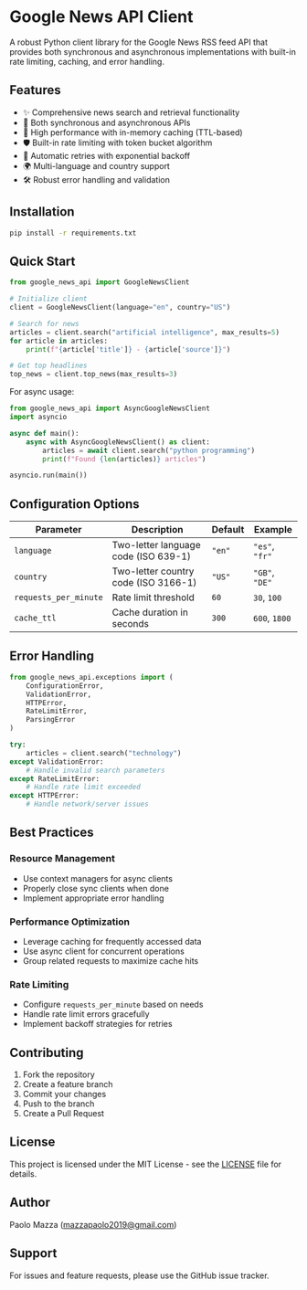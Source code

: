 # Google News API Client

A robust Python client library for the Google News RSS feed API that provides both synchronous and asynchronous implementations with built-in rate limiting, caching, and error handling.

## Features

- ✨ Comprehensive news search and retrieval functionality
- 🔄 Both synchronous and asynchronous APIs
- 🚀 High performance with in-memory caching (TTL-based)
- 🛡️ Built-in rate limiting with token bucket algorithm
- 🔁 Automatic retries with exponential backoff
- 🌍 Multi-language and country support
- 🛠️ Robust error handling and validation

## Installation

```bash
pip install -r requirements.txt
```

## Quick Start

```python
from google_news_api import GoogleNewsClient

# Initialize client
client = GoogleNewsClient(language="en", country="US")

# Search for news
articles = client.search("artificial intelligence", max_results=5)
for article in articles:
    print(f"{article['title']} - {article['source']}")

# Get top headlines
top_news = client.top_news(max_results=3)
```

For async usage:

```python
from google_news_api import AsyncGoogleNewsClient
import asyncio

async def main():
    async with AsyncGoogleNewsClient() as client:
        articles = await client.search("python programming")
        print(f"Found {len(articles)} articles")

asyncio.run(main())
```

## Configuration Options

| Parameter | Description | Default | Example |
|-----------|-------------|---------|---------|
| `language` | Two-letter language code (ISO 639-1) | `"en"` | `"es"`, `"fr"` |
| `country` | Two-letter country code (ISO 3166-1) | `"US"` | `"GB"`, `"DE"` |
| `requests_per_minute` | Rate limit threshold | `60` | `30`, `100` |
| `cache_ttl` | Cache duration in seconds | `300` | `600`, `1800` |

## Error Handling

```python
from google_news_api.exceptions import (
    ConfigurationError,
    ValidationError,
    HTTPError,
    RateLimitError,
    ParsingError
)

try:
    articles = client.search("technology")
except ValidationError:
    # Handle invalid search parameters
except RateLimitError:
    # Handle rate limit exceeded
except HTTPError:
    # Handle network/server issues
```

## Best Practices

### Resource Management
- Use context managers for async clients
- Properly close sync clients when done
- Implement appropriate error handling

### Performance Optimization
- Leverage caching for frequently accessed data
- Use async client for concurrent operations
- Group related requests to maximize cache hits

### Rate Limiting
- Configure `requests_per_minute` based on needs
- Handle rate limit errors gracefully
- Implement backoff strategies for retries

## Contributing

1. Fork the repository
2. Create a feature branch
3. Commit your changes
4. Push to the branch
5. Create a Pull Request

## License

This project is licensed under the MIT License - see the [LICENSE](LICENSE) file for details.

## Author

Paolo Mazza (mazzapaolo2019@gmail.com)

## Support

For issues and feature requests, please use the GitHub issue tracker.
